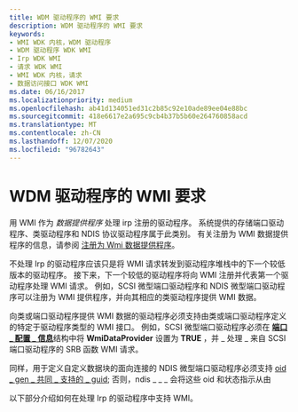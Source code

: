 ```yaml
---
title: WDM 驱动程序的 WMI 要求
description: WDM 驱动程序的 WMI 要求
keywords:
- WMI WDK 内核，WDM 驱动程序
- WDM 驱动程序 WDK WMI
- Irp WDK WMI
- 请求 WDK WMI
- WMI WDK 内核，请求
- 数据访问接口 WDK WMI
ms.date: 06/16/2017
ms.localizationpriority: medium
ms.openlocfilehash: ab41d134051ed31c2b85c92e10ade89ee04e88bc
ms.sourcegitcommit: 418e6617e2a695c9cb4b37b5b60e264760858acd
ms.translationtype: MT
ms.contentlocale: zh-CN
ms.lasthandoff: 12/07/2020
ms.locfileid: "96782643"
---
```

# <a name="wmi-requirements-for-wdm-drivers"></a>WDM 驱动程序的 WMI 要求





用 WMI 作为 *数据提供程序* 处理 irp 注册的驱动程序。 系统提供的存储端口驱动程序、类驱动程序和 NDIS 协议驱动程序属于此类别。 有关注册为 WMI 数据提供程序的信息，请参阅 [注册为 Wmi 数据提供程序](registering-as-a-wmi-data-provider.md)。

不处理 Irp 的驱动程序应该只是将 WMI 请求转发到驱动程序堆栈中的下一个较低版本的驱动程序。 接下来，下一个较低的驱动程序将向 WMI 注册并代表第一个驱动程序处理 WMI 请求。 例如，SCSI 微型端口驱动程序和 NDIS 微型端口驱动程序可以注册为 WMI 提供程序，并向其相应的类驱动程序提供 WMI 数据。

向类或端口驱动程序提供 WMI 数据的驱动程序必须支持由类或端口驱动程序定义的特定于驱动程序类型的 WMI 接口。 例如，SCSI 微型端口驱动程序必须在 [**端口 \_ 配置 \_ 信息**](/windows-hardware/drivers/ddi/srb/ns-srb-_port_configuration_information)结构中将 **WmiDataProvider** 设置为 **TRUE** ，并 \_ 处理 \_ 来自 SCSI 端口驱动程序的 SRB 函数 WMI 请求。

同样，用于定义自定义数据块的面向连接的 NDIS 微型端口驱动程序必须支持 [oid \_ gen \_ 共同 \_ 支持的 \_ guid](../network/oid-gen-co-supported-guids.md); 否则，ndis \_ \_ \_ 会将这些 oid 和状态指示从由

以下部分介绍如何在处理 Irp 的驱动程序中支持 WMI。

 

